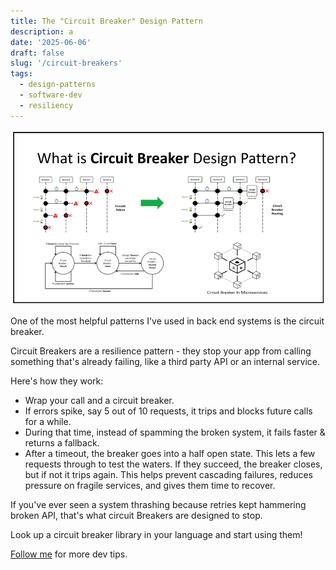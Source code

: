 ```yaml
---
title: The "Circuit Breaker" Design Pattern
description: a
date: '2025-06-06'
draft: false
slug: '/circuit-breakers'
tags:
  - design-patterns
  - software-dev
  - resiliency
---
```


![Circuit Breaker](./circuit_breaker.png)

One of the most helpful patterns I've used in back end systems is the circuit breaker.

Circuit Breakers are a resilience pattern - they stop your app from calling something that's already failing, like a third party API or an internal service.

Here's how they work:
- Wrap your call and a circuit breaker.
- If errors spike, say 5 out of 10 requests, it trips and blocks future calls for a while.
- During that time, instead of spamming the broken system, it fails faster & returns a fallback.
- After a timeout, the breaker goes into a half open state. This lets a few requests through to test the waters. If they succeed, the breaker closes, but if not it trips again.
This helps prevent cascading failures, reduces pressure on fragile services, and gives them time to recover.

If you've ever seen a system thrashing because retries kept hammering broken API, that's what circuit Breakers are designed to stop.

Look up a circuit breaker library in your language and start using them!

[Follow me](https://www.linkedin.com/in/john-pratt787/) for more dev tips.
